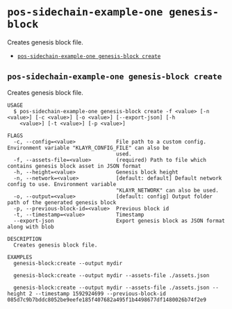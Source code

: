 # `pos-sidechain-example-one genesis-block`

Creates genesis block file.

- [`pos-sidechain-example-one genesis-block create`](#pos-sidechain-example-one-genesis-block-create)

## `pos-sidechain-example-one genesis-block create`

Creates genesis block file.

```
USAGE
  $ pos-sidechain-example-one genesis-block create -f <value> [-n <value>] [-c <value>] [-o <value>] [--export-json] [-h
    <value>] [-t <value>] [-p <value>]

FLAGS
  -c, --config=<value>             File path to a custom config. Environment variable "KLAYR_CONFIG_FILE" can also be
                                   used.
  -f, --assets-file=<value>        (required) Path to file which contains genesis block asset in JSON format
  -h, --height=<value>             Genesis block height
  -n, --network=<value>            [default: default] Default network config to use. Environment variable
                                   "KLAYR_NETWORK" can also be used.
  -o, --output=<value>             [default: config] Output folder path of the generated genesis block
  -p, --previous-block-id=<value>  Previous block id
  -t, --timestamp=<value>          Timestamp
  --export-json                    Export genesis block as JSON format along with blob

DESCRIPTION
  Creates genesis block file.

EXAMPLES
  genesis-block:create --output mydir

  genesis-block:create --output mydir --assets-file ./assets.json

  genesis-block:create --output mydir --assets-file ./assets.json --height 2 --timestamp 1592924699 --previous-block-id 085d7c9b7bddc8052be9eefe185f407682a495f1b4498677df1480026b74f2e9
```
